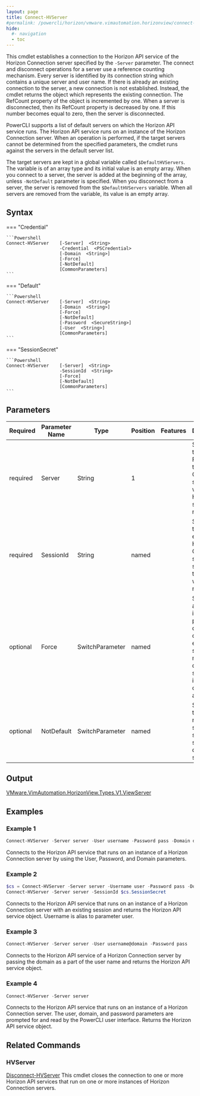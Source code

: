 ```yaml
---
layout: page
title: Connect-HVServer
#permalink: /powercli/horizon/vmware.vimautomation.horizonview/connect-hvserver/
hide:
  #- navigation
  - toc
---
```


This cmdlet establishes a connection to the Horizon API service of the Horizon Connection server specified by the `-Server` parameter. The connect and disconnect operations for a server use a reference counting mechanism. Every server is identified by its connection string which contains a unique server and user name. If there is already an existing connection to the server, a new connection is not established. Instead, the cmdlet returns the object which represents the existing connection. The RefCount property of the object is incremented by one. When a server is disconnected, then its RefCount property is decreased by one. If this number becomes equal to zero, then the server is disconnected.

PowerCLI supports a list of default servers on which the Horizon API service runs. The Horizon API service runs on an instance of the Horizon Connection server. When an operation is performed, if the target servers cannot be determined from the specified parameters, the cmdlet runs against the servers in the default server list. 

The target servers are kept in a global variable called `$DefaultHVServers`. The variable is of an array type and its initial value is an empty array. When you connect to a server, the server is added at the beginning of the array, unless `-NotDefault` parameter is specified. When you disconnect from a server, the server is removed from the `$DefaultHVServers` variable. When all servers are removed from the variable, its value is an empty array.

## Syntax

=== "Credential"

    ```Powershell
    Connect-HVServer    [-Server]  <String> 
                        -Credential  <PSCredential> 
                        [-Domain  <String>] 
                        [-Force] 
                        [-NotDefault] 
                        [CommonParameters] 
    ```
  
=== "Default"

    ```Powershell
    Connect-HVServer    [-Server]  <String>
                        [-Domain  <String>]
                        [-Force]
                        [-NotDefault]
                        [-Password  <SecureString>]
                        [-User  <String>]
                        [CommonParameters]
    ```

=== "SessionSecret"

    ```Powershell
    Connect-HVServer    [-Server]  <String>
                        -SessionId  <String>
                        [-Force]
                        [-NotDefault]
                        [CommonParameters]
    ```

## Parameters

| Required | Parameter Name | Type | Position | Features | Description |
| --- | --- | --- | --- | --- | --- |
| required | Server | String | 1 |  | Specifies the IP or FQDN of the Horizon Connection server on which the Horizon API service runs. |
| required | SessionId | String | named |  | Specifies the ID of an existing Horizon Connection server session that you want to reestablish. |
| optional | Force | SwitchParameter | named |  | Suppresses all user interface prompts during the cmdlet execution such as multiple default servers and invalid certificate action. |
| optional | NotDefault | SwitchParameter | named |  | Specifies that you do not want to save the specified servers as default servers. |

## Output

[VMware.VimAutomation.HorizonView.Types.V1.ViewServer](../../../../horizon-apis/horizon-server/index.md#API-Reference)

## Examples

### Example 1

```Powershell
Connect-HVServer -Server server -User username -Password pass -Domain domain
```

Connects to the Horizon API service that runs on an instance of a Horizon Connection server by using the User, Password, and Domain parameters.

### Example 2

```Powershell
$cs = Connect-HVServer -Server server -Username user -Password pass -Domain domain;
Connect-HVServer -Server server -SessionId $cs.SessionSecret
```

Connects to the Horizon API service that runs on an instance of a Horizon Connection server with an existing session and returns the Horizon API service object. Username is alias to parameter user.

### Example 3

```Powershell
Connect-HVServer -Server server -User username@domain -Password pass
```

Connects to the Horizon API service of a Horizon Connection server by passing the domain as a part of the user name and returns the Horizon API service object.

### Example 4

```Powershell
Connect-HVServer -Server server
```

Connects to the Horizon API service that runs on an instance of a Horizon Connection server. The user, domain, and password parameters are prompted for and read by the PowerCLI user interface. Returns the Horizon API service object.

## Related Commands

### HVServer

[Disconnect-HVServer](../disconnect-hvserver/index.md)
This cmdlet closes the connection to one or more Horizon API services that run on one or more instances of Horizon Connection servers.
